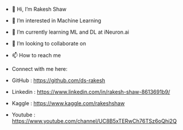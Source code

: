 - 👋 Hi, I’m Rakesh Shaw
- 👀 I’m interested in Machine Learning 
- 🌱 I’m currently learning ML and DL at iNeuron.ai
- 💞️ I’m looking to collaborate on 
- 📫 How to reach me 
    
- Connect with me here:
- GitHub :  https://github.com/ds-rakesh
- Linkedin : https://www.linkedin.com/in/rakesh-shaw-8613691b9/
- Kaggle : https://www.kaggle.com/rakeshshaw
- Youtube : https://www.youtube.com/channel/UC8B5xTERwCh76TSz6oQhi2Q


<!---
ds-rakesh/ds-rakesh is a ✨ special ✨ repository because its `README.md` (this file) appears on your GitHub profile.
You can click the Preview link to take a look at your changes.
--->
